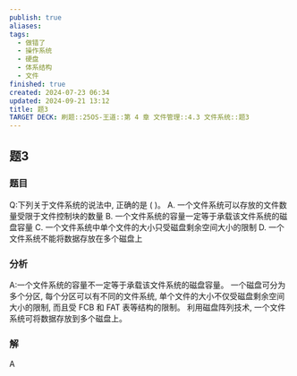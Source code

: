 ```yaml
---
publish: true
aliases: 
tags:
  - 做错了
  - 操作系统
  - 硬盘
  - 体系结构
  - 文件
finished: true
created: 2024-07-23 06:34
updated: 2024-09-21 13:12
title: 题3
TARGET DECK: 刷题::25OS-王道::第 4 章 文件管理::4.3 文件系统::题3
---
```

## 题3
### 题目
Q:下列关于文件系统的说法中, 正确的是 ( )。
A. 一个文件系统可以存放的文件数量受限于文件控制块的数量
B. 一个文件系统的容量一定等于承载该文件系统的磁盘容量
C. 一个文件系统中单个文件的大小只受磁盘剩余空间大小的限制
D. 一个文件系统不能将数据存放在多个磁盘上
### 分析
A:一个文件系统的容量不一定等于承载该文件系统的磁盘容量。
一个磁盘可分为多个分区, 每个分区可以有不同的文件系统, 单个文件的大小不仅受磁盘剩余空间大小的限制, 而且受 FCB 和 FAT 表等结构的限制。
利用磁盘阵列技术, 一个文件系统可将数据存放到多个磁盘上。
### 解
A
<!--ID: 1725343910209-->
